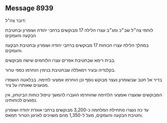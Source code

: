 ## Message 8939

דובר צה"ל:

לוחמי צה״ל שב״כ ומג״ב עצרו הלילה 17 מבוקשים ברחבי יהודה ושומרון ובחטיבת הבקעה והעמקים

במהלך הלילה עצרו הכוחות 17 מבוקשים ברחבי יהודה ושומרון ובחטיבת הבקעה והעמקים.

בבית רימא שבחטיבת אפרים עצרו הלוחמים שישה מבוקשים. 

בקלנדיה ובעיר רמאללה שבחטיבת בנימין הוחרמו כספי טרור.

בדיר אל חטב שבשומרון נעצר מבוקש נוסף וכן הוחרמו אמצעי לחימה. בבלאטה הושמדו מטענים שאותרו על ציר.

המבוקשים שנעצרו ואמצעי הלחימה שהוחרמו הועברו להמשך טיפול כוחות הביטחון, אין נפגעים לכוחותינו.

עד כה נעצרו מתחילת המלחמה כ-3,200 מבוקשים ברחבי אוגדת יהודה ושומרון וחטיבת הבקעה והעמקים, מעל ל-1,350 מהם משויכים לארגון הטרור חמאס.

